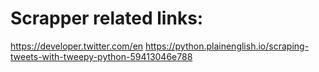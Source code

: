 # Scrapper related links:
https://developer.twitter.com/en
https://python.plainenglish.io/scraping-tweets-with-tweepy-python-59413046e788
